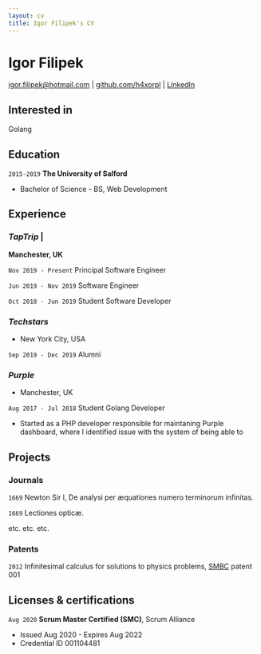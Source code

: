 ```yaml
---
layout: cv
title: Igor Filipek's CV
---
```

# Igor Filipek

<div id="webaddress">
<a href="mailto:igor.filipek@hotmail.com">igor.filipek@hotmail.com</a>
    | <a href="https://github.com/h4xorpl/">github.com/h4xorpl</a>
    | <a href="https://www.linkedin.com/in/igor-filipek-263403129/">LinkedIn</a>
</div>


## Interested in

Golang

## Education

`2015-2019`
__The University of Salford__

- Bachelor of Science - BS, Web Development


## Experience

### *TapTrip* |
__Manchester, UK__

`Nov 2019 - Present`
    Principal Software Engineer

`Jun 2019 - Nov 2019`
    Software Engineer

`Oct 2018 - Jun 2019`
Student Software Developer

### *Techstars*
- New York City, USA

`Sep 2019 - Dec 2019`
Alumni

### *Purple*
- Manchester, UK

`Aug 2017 - Jul 2018`
Student Golang Developer

- Started as a PHP developer responsible for maintaning Purple dashboard, where I identified issue with the system of being able to  

## Projects

<!-- A list is also available [online](http://scholar.google.co.uk/citations?user=LTOTl0YAAAAJ) -->

### Journals

`1669`
Newton Sir I, De analysi per æquationes numero terminorum infinitas. 

`1669`
Lectiones opticæ.

etc. etc. etc.

### Patents

`2012`
Infinitesimal calculus for solutions to physics problems, [SMBC](http://www.techdirt.com/articles/20121011/09312820678/if-patents-had-been-around-time-newton.shtml) patent 001


## Licenses & certifications

`Aug 2020`
__Scrum Master Certified (SMC)__, Scrum Alliance

- Issued Aug 2020 - Expires Aug 2022
- Credential ID 001104481

<!-- ### Footer

Last updated: Nov 2021 -->


